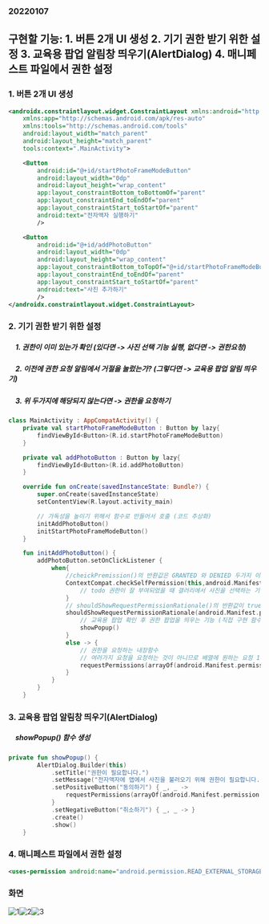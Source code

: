 ### 20220107  

## 구현할 기능: 1. 버튼 2개 UI 생성  2. 기기 권한 받기 위한 설정  3. 교육용 팝업 알림창 띄우기(AlertDialog)  4. 매니페스트 파일에서 권한 설정

### 1. 버튼 2개 UI 생성  
```xml
<androidx.constraintlayout.widget.ConstraintLayout xmlns:android="http://schemas.android.com/apk/res/android"
    xmlns:app="http://schemas.android.com/apk/res-auto"
    xmlns:tools="http://schemas.android.com/tools"
    android:layout_width="match_parent"
    android:layout_height="match_parent"
    tools:context=".MainActivity">

    <Button
        android:id="@+id/startPhotoFrameModeButton"
        android:layout_width="0dp"
        android:layout_height="wrap_content"
        app:layout_constraintBottom_toBottomOf="parent"
        app:layout_constraintEnd_toEndOf="parent"
        app:layout_constraintStart_toStartOf="parent"
        android:text="전자액자 실행하기"
        />

    <Button
        android:id="@+id/addPhotoButton"
        android:layout_width="0dp"
        android:layout_height="wrap_content"
        app:layout_constraintBottom_toTopOf="@+id/startPhotoFrameModeButton"
        app:layout_constraintEnd_toEndOf="parent"
        app:layout_constraintStart_toStartOf="parent"
        android:text="사진 추가하기"
        />
</androidx.constraintlayout.widget.ConstraintLayout>
```  

### 2. 기기 권한 받기 위한 설정  
##### 　1. 권한이 이미 있는가 확인 (있다면 -> 사진 선택 기능 실행,   없다면 -> 권한요청)
##### 　2. 이전에 권한 요청 알림에서 거절을 눌렀는가? (그렇다면 -> 교육용 팝업 알림 띄우기)
##### 　3. 위 두가지에 해당되지 않는다면 -> 권한을 요청하기
```kotlin
class MainActivity : AppCompatActivity() {
    private val startPhotoFrameModeButton : Button by lazy{
        findViewById<Button>(R.id.startPhotoFrameModeButton)
    }

    private val addPhotoButton : Button by lazy{
        findViewById<Button>(R.id.addPhotoButton)
    }

    override fun onCreate(savedInstanceState: Bundle?) {
        super.onCreate(savedInstanceState)
        setContentView(R.layout.activity_main)

        // 가독성을 높이기 위해서 함수로 만들어서 호출 (코드 추상화)
        initAddPhotoButton()
        initStartPhotoFrameModeButton()
    }

    fun initAddPhotoButton() {
        addPhotoButton.setOnClickListener {
            when{
                //cheickPremission()의 반환값은 GRANTED 와 DENIED 두가지 이다.
                ContextCompat.checkSelfPermission(this,android.Manifest.permission.READ_EXTERNAL_STORAGE) == PackageManager.PERMISSION_GRANTED -> {
                    // todo 권한이 잘 부여되었을 때 갤러리에서 사진을 선택하는 기능
                }
                // shouldShowRequestPermissionRationale()의 반환값이 true이면 이전에 권한 거부 버튼을 눌렀다는 뜻이다.
                shouldShowRequestPermissionRationale(android.Manifest.permission.READ_EXTERNAL_STORAGE) -> {
                    // 교육용 팝업 확인 후 권한 팝업을 띄우는 기능 (직접 구현 함수)
                    showPopup()
                }
                else -> {
                    // 권한을 요청하는 내장함수
                    // 여러가지 요청을 요청하는 것이 아니므로 배열에 원하는 요청 1가지만 담는다.
                    requestPermissions(arrayOf(android.Manifest.permission.READ_EXTERNAL_STORAGE), 1000)
                }
            }
        }
    }
```

### 3. 교육용 팝업 알림창 띄우기(AlertDialog)  
##### 　showPopup() 함수 생성  
```kotlin
private fun showPopup() {
        AlertDialog.Builder(this)
            .setTitle("권한이 필요합니다.")
            .setMessage("전자액자에 앱에서 사진을 불러오기 위해 권한이 필요합니다.")
            .setPositiveButton("동의하기") { _, _ ->
                requestPermissions(arrayOf(android.Manifest.permission.READ_EXTERNAL_STORAGE), 1000)
            }
            .setNegativeButton("취소하기") { _, _ -> }
            .create()
            .show()
    }
```  

### 4. 매니페스트 파일에서 권한 설정  
```xml
<uses-permission android:name="android.permission.READ_EXTERNAL_STORAGE"/>
```  


### 화면  
![1](https://user-images.githubusercontent.com/59447235/148484061-3dfb260f-ea6f-4c45-981b-97f709df2c9a.jpg)![2](https://user-images.githubusercontent.com/59447235/148484065-55312fed-710f-4834-a14c-765450dc4d8d.jpg)![3](https://user-images.githubusercontent.com/59447235/148484067-0eaed6ef-fb1c-4732-b011-81a51879fef0.jpg)



















